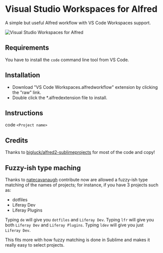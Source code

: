 Visual Studio Workspaces for Alfred
============

A simple but useful Alfred workflow with VS Code Workspaces support.

![Visual Studio Workspaces for Alfred](https://repository-images.githubusercontent.com/115214026/adbf5a80-226d-11ea-9535-6b87689cf996)


Requirements
----------------
You have to install the `code` command line tool from VS Code.


Installation
----------------

- Download "VS Code Workspaces.alfredworkflow" extension by clicking the "raw" link.
- Double click the *.alfredextension file to install.


Instructions
----------------

code `<Project name>`


Credits
----------------

Thanks to [bigluck/alfred2-sublimeprojects](https://github.com/bigluck/alfred2-sublimeprojects) for most of the code and copy!


Fuzzy-ish type maching
----------------

Thanks to [natecavanaugh](https://github.com/natecavanaugh) contribute now are allowed a fuzzy-ish type matching of the names of projects; for instance, if you have 3 projects such as:

- dotfiles
- Liferay Dev
- Liferay Plugins

Typing `de` will give you `dotfiles` and `Liferay Dev`.
Typing `lfr` will give you both `Liferay Dev` and `Liferay Plugins`.
Typing `ldev` will give you just `Liferay Dev`.

This fits more with how fuzzy matching is done in Sublime and makes it really easy to select projects.

